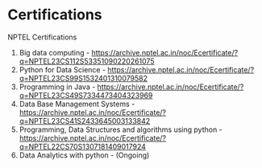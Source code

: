 # Certifications

NPTEL Certifications

1. Big data computing - https://archive.nptel.ac.in/noc/Ecertificate/?q=NPTEL23CS112S53351090220261075
2. Python for Data Science - https://archive.nptel.ac.in/noc/Ecertificate/?q=NPTEL23CS99S1532401310079582
3. Programming in Java - https://archive.nptel.ac.in/noc/Ecertificate/?q=NPTEL23CS49S7334473404323969
4. Data Base Management Systems - https://archive.nptel.ac.in/noc/Ecertificate/?q=NPTEL23CS41S2433645003133842
5. Programming, Data Structures and algorithms using python - https://archive.nptel.ac.in/noc/Ecertificate/?q=NPTEL22CS70S1307181409017924
6. Data Analytics with python - (Ongoing)
